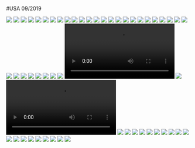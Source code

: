 #USA 09/2019

![](https:/homepage-kwintendebacker.s3.eu-central-1.amazonaws.com/20190920_203346.jpg)
![](https:/homepage-kwintendebacker.s3.eu-central-1.amazonaws.com/20190920_233432.jpg)
![](https:/homepage-kwintendebacker.s3.eu-central-1.amazonaws.com/20190920_233437.jpg)
![](https:/homepage-kwintendebacker.s3.eu-central-1.amazonaws.com/20190921_110332.jpg)
![](https:/homepage-kwintendebacker.s3.eu-central-1.amazonaws.com/20190921_115057.jpg)
![](https:/homepage-kwintendebacker.s3.eu-central-1.amazonaws.com/20190921_153430.jpg)
![](https:/homepage-kwintendebacker.s3.eu-central-1.amazonaws.com/20190921_163221.jpg)
![](https:/homepage-kwintendebacker.s3.eu-central-1.amazonaws.com/20190922_084402.jpg)
![](https:/homepage-kwintendebacker.s3.eu-central-1.amazonaws.com/20190922_085005.jpg)
![](https:/homepage-kwintendebacker.s3.eu-central-1.amazonaws.com/20190922_085115.jpg)
![](https:/homepage-kwintendebacker.s3.eu-central-1.amazonaws.com/20190922_085121.jpg)
![](https:/homepage-kwintendebacker.s3.eu-central-1.amazonaws.com/20190922_090404.jpg)
![](https:/homepage-kwintendebacker.s3.eu-central-1.amazonaws.com/20190922_090448.jpg)
![](https:/homepage-kwintendebacker.s3.eu-central-1.amazonaws.com/20190922_090907.jpg)
![](https:/homepage-kwintendebacker.s3.eu-central-1.amazonaws.com/20190922_091111.jpg)
![](https:/homepage-kwintendebacker.s3.eu-central-1.amazonaws.com/20190922_091114.jpg)
![](https:/homepage-kwintendebacker.s3.eu-central-1.amazonaws.com/20190922_091115.jpg)
![](https:/homepage-kwintendebacker.s3.eu-central-1.amazonaws.com/20190922_093026.jpg)
![](https:/homepage-kwintendebacker.s3.eu-central-1.amazonaws.com/20190922_094253.jpg)
![](https:/homepage-kwintendebacker.s3.eu-central-1.amazonaws.com/20190922_095051.jpg)
![](https:/homepage-kwintendebacker.s3.eu-central-1.amazonaws.com/20190922_095234.jpg)
![](https:/homepage-kwintendebacker.s3.eu-central-1.amazonaws.com/20190922_095256.jpg)
![](https:/homepage-kwintendebacker.s3.eu-central-1.amazonaws.com/20190922_095831.jpg)
![](https:/homepage-kwintendebacker.s3.eu-central-1.amazonaws.com/20190922_100727.jpg)
![](https:/homepage-kwintendebacker.s3.eu-central-1.amazonaws.com/20190922_103258.jpg)
![](https:/homepage-kwintendebacker.s3.eu-central-1.amazonaws.com/20190922_110844.jpg)
![](https:/homepage-kwintendebacker.s3.eu-central-1.amazonaws.com/20190922_110848.jpg)
![](https:/homepage-kwintendebacker.s3.eu-central-1.amazonaws.com/20190922_124849.jpg)
![](https:/homepage-kwintendebacker.s3.eu-central-1.amazonaws.com/20190922_140155.jpg)
![](https:/homepage-kwintendebacker.s3.eu-central-1.amazonaws.com/20190922_140804.jpg)
![](https:/homepage-kwintendebacker.s3.eu-central-1.amazonaws.com/20190922_141137.jpg)
![](https:/homepage-kwintendebacker.s3.eu-central-1.amazonaws.com/20190922_141412.jpg)
![](https:/homepage-kwintendebacker.s3.eu-central-1.amazonaws.com/20190922_152020.jpg)
![](https:/homepage-kwintendebacker.s3.eu-central-1.amazonaws.com/20190923_151922.mp4)
![](https:/homepage-kwintendebacker.s3.eu-central-1.amazonaws.com/20190923_154424.jpg)
![](https:/homepage-kwintendebacker.s3.eu-central-1.amazonaws.com/20190923_155006.mp4)
![](https:/homepage-kwintendebacker.s3.eu-central-1.amazonaws.com/20190923_162323.jpg)
![](https:/homepage-kwintendebacker.s3.eu-central-1.amazonaws.com/20190923_165532.jpg)
![](https:/homepage-kwintendebacker.s3.eu-central-1.amazonaws.com/20190923_165800.jpg)
![](https:/homepage-kwintendebacker.s3.eu-central-1.amazonaws.com/20190923_171443.jpg)
![](https:/homepage-kwintendebacker.s3.eu-central-1.amazonaws.com/20190923_171514.jpg)
![](https:/homepage-kwintendebacker.s3.eu-central-1.amazonaws.com/20190923_174817.jpg)
![](https:/homepage-kwintendebacker.s3.eu-central-1.amazonaws.com/20190923_175706.jpg)
![](https:/homepage-kwintendebacker.s3.eu-central-1.amazonaws.com/20190923_180245.jpg)
![](https:/homepage-kwintendebacker.s3.eu-central-1.amazonaws.com/20190923_182648.jpg)
![](https:/homepage-kwintendebacker.s3.eu-central-1.amazonaws.com/20190923_221502.jpg)
![](https:/homepage-kwintendebacker.s3.eu-central-1.amazonaws.com/20190923_225215.jpg)
![](https:/homepage-kwintendebacker.s3.eu-central-1.amazonaws.com/20190924_002753.jpg)
![](https:/homepage-kwintendebacker.s3.eu-central-1.amazonaws.com/20190924_002800.jpg)
![](https:/homepage-kwintendebacker.s3.eu-central-1.amazonaws.com/20190924_084259.jpg)
![](https:/homepage-kwintendebacker.s3.eu-central-1.amazonaws.com/20190924_123640.jpg)
![](https:/homepage-kwintendebacker.s3.eu-central-1.amazonaws.com/20190924_124233.jpg)
![](https:/homepage-kwintendebacker.s3.eu-central-1.amazonaws.com/20190924_124237.jpg)
![](https:/homepage-kwintendebacker.s3.eu-central-1.amazonaws.com/20190924_134837.jpg)
![](https:/homepage-kwintendebacker.s3.eu-central-1.amazonaws.com/20190924_135609.jpg)